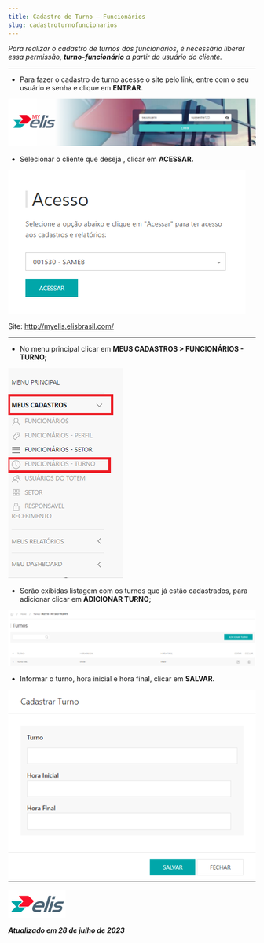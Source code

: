 ```yaml
---
title: Cadastro de Turno – Funcionários
slug: cadastroturnofuncionarios
---
```

*Para realizar o cadastro de turnos dos funcionários,  é necessário liberar essa permissão, **turno-funcionário** a partir do usuário do cliente.*

---

* Para fazer o cadastro de turno acesse o site pelo link, entre com o seu usuário e senha e clique em **ENTRAR**.

![Alt text](<../../MyElis - Planta/Login e Acesso/image.png>)

* Selecionar o cliente que deseja , clicar em **ACESSAR.**

![Alt text](image-17.png)

Site: http://myelis.elisbrasil.com/

---
*  No menu principal clicar em **MEUS CADASTROS > FUNCIONÁRIOS - TURNO;**

![Alt text](image-23.png)

* Serão exibidas listagem com os turnos que já estão cadastrados, para adicionar clicar em **ADICIONAR TURNO;**

![Alt text](image-21.png)

* Informar o turno, hora inicial e hora final, clicar em **SALVAR.**

![Alt text](image-22.png)

![Alt text](<../../MyElis - Planta/Login e Acesso/image-7.png>)

***Atualizado em 28 de julho de 2023***